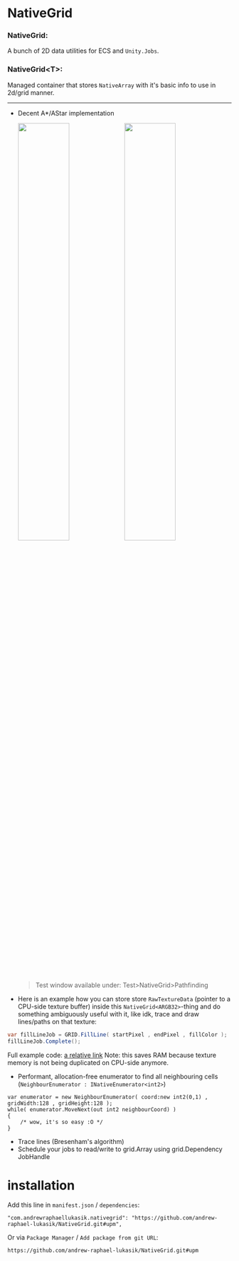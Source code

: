 # NativeGrid

### NativeGrid:
A bunch of 2D data utilities for ECS and `Unity.Jobs`.

### NativeGrid<span><</span>T<span>></span>:
Managed container that stores `NativeArray` with it's basic info to use in 2d/grid manner.

---
- Decent A*/AStar implementation
  <p float="center">
    <img src="https://i.imgur.com/HsFXAGI.gif" width="49%">
    <img src="https://i.imgur.com/enK6UOs.gif" width="49%">
  </p>

  > Test window available under: Test>NativeGrid>Pathfinding

- Here is an example how you can store store `RawTextureData` (pointer to a CPU-side texture buffer) inside this `NativeGrid<ARGB32>`-thing and do something ambiguously useful with it, like idk, trace and draw lines/paths on that texture:
```csharp
var fillLineJob = GRID.FillLine( startPixel , endPixel , fillColor );
fillLineJob.Complete();
```
Full example code: [a relative link](/Samples~/Texture2D/NativeGridPaint.cs)
Note: this saves RAM because texture memory is not being duplicated on CPU-side anymore.
- Performant, allocation-free enumerator to find all neighbouring cells (`NeighbourEnumerator : INativeEnumerator<int2>`)
```
var enumerator = new NeighbourEnumerator( coord:new int2(0,1) , gridWidth:128 , gridHeight:128 );
while( enumerator.MoveNext(out int2 neighbourCoord) )
{
    /* wow, it's so easy :O */
}
```
- Trace lines (Bresenham's algorithm)
- Schedule your jobs to read/write to grid.Array using grid.Dependency JobHandle

# installation
Add this line in `manifest.json` / `dependencies`:
```
"com.andrewraphaellukasik.nativegrid": "https://github.com/andrew-raphael-lukasik/NativeGrid.git#upm",
```

Or via `Package Manager` / `Add package from git URL`:
```
https://github.com/andrew-raphael-lukasik/NativeGrid.git#upm
```
